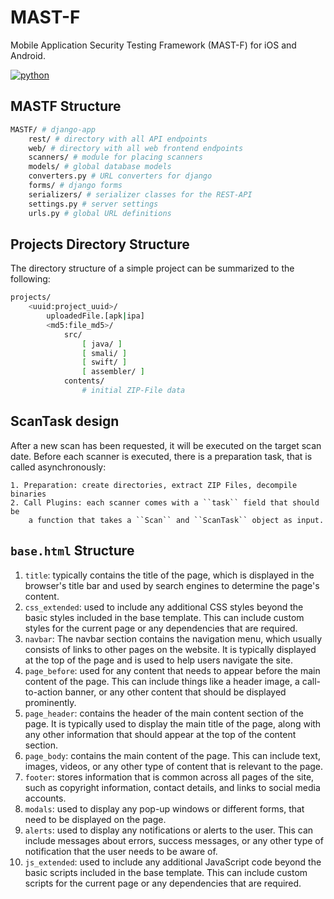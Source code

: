 # MAST-F
 Mobile Application Security Testing Framework (MAST-F) for iOS and Android.

[![python](https://img.shields.io/badge/python-3.8+-blue.svg?logo=python&labelColor=lightgrey)](https://www.python.org/downloads/)

## MASTF Structure

```bash
MASTF/ # django-app
    rest/ # directory with all API endpoints
    web/ # directory with all web frontend endpoints
    scanners/ # module for placing scanners
    models/ # global database models
    converters.py # URL converters for django
    forms/ # django forms
    serializers/ # serializer classes for the REST-API
    settings.py # server settings
    urls.py # global URL definitions
```

## Projects Directory Structure

The directory structure of a simple project can be summarized to the following:

```bash
projects/
    <uuid:project_uuid>/
        uploadedFile.[apk|ipa]
        <md5:file_md5>/
            src/
                [ java/ ]
                [ smali/ ]
                [ swift/ ]
                [ assembler/ ]
            contents/
                # initial ZIP-File data
```


## ScanTask design

After a new scan has been requested, it will be executed on the target scan date. Before each
scanner is executed, there is a preparation task, that is called asynchronously:

    1. Preparation: create directories, extract ZIP Files, decompile binaries
    2. Call Plugins: each scanner comes with a ``task`` field that should be
        a function that takes a ``Scan`` and ``ScanTask`` object as input.


## `base.html` Structure

1. `title`: typically contains the title of the page, which is displayed in the browser's title bar and used by search engines to determine the page's content.
2. `css_extended`: used to include any additional CSS styles beyond the basic styles included in the base template. This can include custom styles for the current page or any dependencies that are required.
3. `navbar`: The navbar section contains the navigation menu, which usually consists of links to other pages on the website. It is typically displayed at the top of the page and is used to help users navigate the site.
4. `page_before`: used for any content that needs to appear before the main content of the page. This can include things like a header image, a call-to-action banner, or any other content that should be displayed prominently.
5. `page_header`: contains the header of the main content section of the page. It is typically used to display the main title of the page, along with any other information that should appear at the top of the content section.
6. `page_body`: contains the main content of the page. This can include text, images, videos, or any other type of content that is relevant to the page.
7. `footer`: stores information that is common across all pages of the site, such as copyright information, contact details, and links to social media accounts.
8. `modals`: used to display any pop-up windows or different forms, that need to be displayed on the page.
9. `alerts`: used to display any notifications or alerts to the user. This can include messages about errors, success messages, or any other type of notification that the user needs to be aware of.
10. `js_extended`: used to include any additional JavaScript code beyond the basic scripts included in the base template. This can include custom scripts for the current page or any dependencies that are required.
